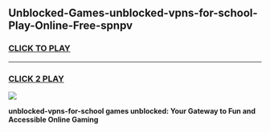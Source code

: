 
## Unblocked-Games-unblocked-vpns-for-school-Play-Online-Free-spnpv
<h3>
<a href="https://premium76.site?title=unblocked-vpns-for-school&ref=26A">CLICK TO PLAY</a></h3>
<hr>

<h3>
<a href="https://premium76.site?title=unblocked-vpns-for-school&ref=26A">CLICK 2 PLAY</a>
  
</h3>

<a href="https://premium76.site?title=unblocked-vpns-for-school&ref=26A"><img src="https://clearcache.store/games.png"></a>


**unblocked-vpns-for-school games unblocked: Your Gateway to Fun and Accessible Online Gaming**
